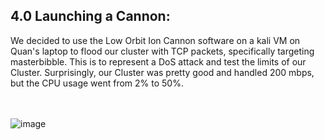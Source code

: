 <h2>4.0 Launching a Cannon:</h2>
We decided to use the Low Orbit Ion Cannon software on a kali VM on Quan's laptop to flood our cluster with TCP packets, specifically targeting masterbibble. This is to represent a DoS attack and test the limits of our Cluster. Surprisingly, our Cluster was pretty good and handled 200 mbps, but the CPU usage went from 2% to 50%. 
<br>
<br>
<br>

![image](https://github.com/itsvivianmill/Raspberry-Pi-Cluster/assets/116047994/5e964c13-1284-4476-8a20-62b30569ecdb)

